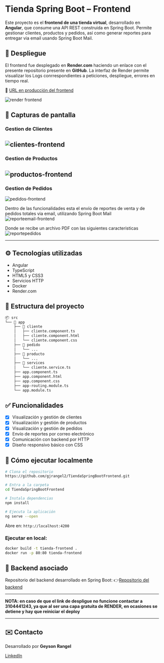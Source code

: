 # Tienda Spring Boot – Frontend

Este proyecto es el **frontend de una tienda virtual**, desarrollado en **Angular**, que consume una API REST construida en Spring Boot. Permite gestionar clientes, productos y pedidos, así como generar reportes para entregar via email usando Spring Boot Mail.

## 🚀 Despliegue

El frontend fue desplegado en **Render.com** haciendo un enlace con el presente repositorio presente en **GitHub**. La interfaz de Render permite visualizar los Logs conrrespondientes a peticiones, despliegue, errores en tiempo real.

🔗 [URL en producción del frontend]([https://render.com](https://tiendaspringbootfrontend.onrender.com)) 

![render frontend](https://github.com/user-attachments/assets/108c31de-17cc-4eeb-93bb-94e176001c97)

## 📸 Capturas de pantalla

### Gestion de Clientes
![clientes-frontend](https://github.com/user-attachments/assets/8979e93e-54e8-4b64-b210-3781fea5332d)
--------------------------------------------------

### Gestion de Productos
![productos-frontend](https://github.com/user-attachments/assets/5b6342d6-6c56-44a4-92de-2724779ea9f2)
-------------------------------------------------

### Gestion de Pedidos
![pedidos-frontend](https://github.com/user-attachments/assets/46309270-ec30-469a-ad6e-f1c7a947c754)

Dentro de las funcionalidades esta el envío de reportes de venta y de pedidos totales via email, utilizando Spring Boot Mail
![reporteemail-frontend](https://github.com/user-attachments/assets/82318ed0-c573-48b9-a6a4-8dac52ed4448)

Donde se recibe un archivo PDF con las siguientes caracteristicas
![reportepedidos](https://github.com/user-attachments/assets/4650b8da-b214-451c-9e3a-56405f82413b)

-------------------------------------------------

## ⚙️ Tecnologías utilizadas

- Angular
- TypeScript
- HTML5 y CSS3
- Servicios HTTP
- Docker
- Render.com

## 📁 Estructura del proyecto

```bash
📦 src
└── 📁 app
    ├── 📁 cliente
    │   ├── cliente.component.ts
    │   ├── cliente.component.html
    │   └── cliente.component.css
    ├── 📁 pedido
    │   └── ...
    ├── 📁 producto
    │   └── ...
    ├── 📁 services
    │   └── cliente.service.ts
    ├── app.component.ts
    ├── app.component.html
    ├── app.component.css
    ├── app-routing.module.ts
    └── app.module.ts
```

## ✅ Funcionalidades

- [x] Visualización y gestión de clientes
- [x] Visualización y gestión de productos
- [x] Visualización y gestión de pedidos
- [x] Envío de reportes por correo electrónico
- [x] Comunicación con backend por HTTP
- [x] Diseño responsivo básico con CSS

## 🧪 Cómo ejecutar localmente

```bash
# Clona el repositorio
https://github.com/gjrangel2/TiendaSpringBootFrontend.git

# Entra a la carpeta
cd TiendaSpringBootFrontend

# Instala dependencias
npm install

# Ejecuta la aplicación
ng serve --open
```

Abre en: `http://localhost:4200`

### Ejecutar en local:

```bash
docker build -t tienda-frontend .
docker run -p 80:80 tienda-frontend
```

## 🔗 Backend asociado

Repositorio del backend desarrollado en Spring Boot:
👉[Repositorio del backend](https://github.com/gjrangel2/TiendaSpringBoot)

----------------------------------------------------------------------------------------------

**NOTA: en caso de que el link de despligue no funcione contactar a 3104441243, ya que al ser una capa gratuita de RENDER, en ocasiones se detiene y hay que reiniciar el deploy**

----------------------------------------------------------------------------------------------

## ✉️ Contacto

Desarrollado por **Geyson Rangel**

[LinkedIn](https://www.linkedin.com/in/geyson-jair-rangel-ortega-79a022233/)

